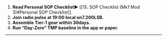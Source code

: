 1. **Read Personal SOP Checklist▶︎** [[15. SOP Checklist (Mk1 Mod 3)#Personal SOP Checklist]].  
2. **Join radio pulse at 19:00 local on7.200LSB.**  
3. **Assemble Tier‑1 gear within 30days.**  
4. **Run “Day‑Zero” TMP baseline in the app or paper.**  
---
